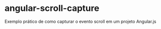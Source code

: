angular-scroll-capture
======================

Exemplo prático de como capturar o evento scroll em um projeto Angular.js
